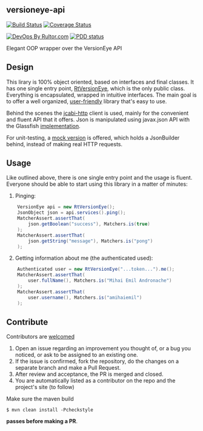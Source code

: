 ## versioneye-api
[![Build Status](https://travis-ci.org/decorators-squad/versioneye-api.svg?branch=master)](https://travis-ci.org/decorators-squad/versioneye-api) [![Coverage Status](https://coveralls.io/repos/github/decorators-squad/versioneye-api/badge.svg?branch=master)](https://coveralls.io/github/decorators-squad/versioneye-api?branch=master)

[![DevOps By Rultor.com](http://www.rultor.com/b/decorators-squad/versioneye-api)](http://www.rultor.com/p/decorators-squad/versioneye-api)
[![PDD status](http://www.0pdd.com/svg?name=decorators-squad/versioneye-api)](http://www.0pdd.com/p?name=decorators-squad/versioneye-api)

Elegant OOP wrapper over the VersionEye API

## Design

This lirary is 100% object oriented, based on interfaces and final classes. It has one single entry point, [RtVersionEye](https://github.com/decorators-squad/versioneye-api/blob/master/src/main/java/com/amihaiemil/versioneye/RtVersionEye.java), which is the only public class. Everything is encapsulated, wrapped in intuitive interfaces. The main goal is to offer a well organized, [user-friendly](http://www.baeldung.com/design-a-user-friendly-java-library) library that's easy to use.

Behind the scenes the [jcabi-http](github.com/jcabi/jcabi-http) client is used, mainly for the convenient and fluent API that it offers.
Json is manipulated using javax.json API with the Glassfish [implementation](https://mvnrepository.com/artifact/org.glassfish/javax.json).

For unit-testing, a [mock version](https://github.com/decorators-squad/versioneye-api/issues/13) is offered, which holds a JsonBuilder behind, instead of making real HTTP requests.

## Usage

Like outlined above, there is one single entry point and the usage is fluent. Everyone should be able to start using this library in a matter of minutes:
1. Pinging:

```java
    VersionEye api = new RtVersionEye();
    JsonObject json = api.services().ping();
    MatcherAssert.assertThat(
        json.getBoolean("success"), Matchers.is(true)
    );
    MatcherAssert.assertThat(
        json.getString("message"), Matchers.is("pong")
    );
```

2. Getting information about me (the authenticated used):

```java
    Authenticated user = new RtVersionEye("...token...").me();
    MatcherAssert.assertThat(
        user.fullName(), Matchers.is("Mihai Emil Andronache")
    );
    MatcherAssert.assertThat(
        user.username(), Matchers.is("amihaiemil")
    );
```


## Contribute

Contributors are [welcomed](http://www.amihaiemil.com/2016/12/30/becoming-a-contributor.html)

1. Open an issue regarding an improvement you thought of, or a bug you noticed, or ask to be assigned to an existing one.
2. If the issue is confirmed, fork the repository, do the changes on a separate branch and make a Pull Request.
3. After review and acceptance, the PR is merged and closed.
4. You are automatically listed as a contributor on the repo and the project's site (to follow)

Make sure the maven build

``$ mvn clean install -Pcheckstyle``

**passes before making a PR**. 
